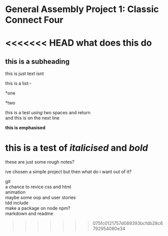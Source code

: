 # General Assembly Project 1: Classic Connect Four

<<<<<<< HEAD
what does this do
=================

## this is a subheading

this is just text isnt

this is a list:-

*one

*two


this is a test _using_ two spaces and return  
and this is on the next line  

__this is emphasised__

this is a test of _italicised_ and *bold*
=======
these are just some rough notes?

ive chosen a simple project but then what do i want out of it?

git  
a chance to revice css and html  
animation  
maybe some oop and user stories  
tdd include  
make a package on node npm?  
markdown and readme  

>>>>>>> 075fc0121757d089393bcfdb28c6792954080e34
